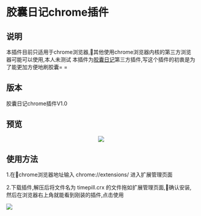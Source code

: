 # 胶囊日记chrome插件
## 说明
本插件目前只适用于chrome浏览器,其他使用chrome浏览器内核的第三方浏览器可能可以使用,本人未测试
本插件为[胶囊日记](http://www.timepill.net)第三方插件,写这个插件的初衷是为了能更加方便地刷胶囊= =
## 版本
胶囊日记chrome插件V1.0
## 预览
<center>

![](http://opzfmbyhp.bkt.clouddn.com/2017-07-13-view.png)

</center>

## 使用方法

1.在chrome浏览器地址输入 chrome://extensions/ 进入扩展管理页面

2.下载插件,解压后将文件名为 timepill.crx 的文件拖如扩展管理页面,确认安装,然后在浏览器右上角就能看到刚装的插件,点击使用
</center>

![](http://opzfmbyhp.bkt.clouddn.com/2017-07-13-download.png)

</center>

